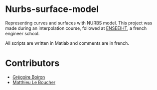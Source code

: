 # Nurbs-surface-model
Representing curves and surfaces with NURBS model. This project was made during an interpolation course, followed at [ENSEEIHT](http://www.enseeiht.fr/fr/index.html), a french engineer school.

All scripts are written in Matlab and comments are in french.

# Contributors
* [Grégoire Boiron](https://github.com/Graygzou)
* [Matthieu Le Boucher](https://github.com/Meight)
